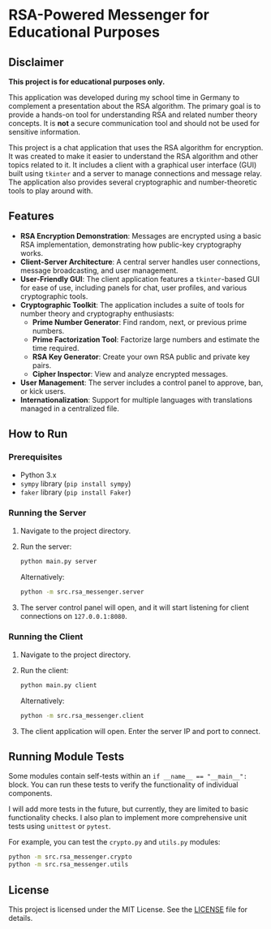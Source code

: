 # RSA-Powered Messenger for Educational Purposes

## Disclaimer

**This project is for educational purposes only.**

This application was developed during my school time in Germany to complement a presentation about the RSA algorithm. The primary goal is to provide a hands-on tool for understanding RSA and related number theory concepts. It is **not** a secure communication tool and should not be used for sensitive information.

This project is a chat application that uses the RSA algorithm for encryption. It was created to make it easier to understand the RSA algorithm and other topics related to it. It includes a client with a graphical user interface (GUI) built using `tkinter` and a server to manage connections and message relay. The application also provides several cryptographic and number-theoretic tools to play around with.

## Features

- **RSA Encryption Demonstration**: Messages are encrypted using a basic RSA implementation, demonstrating how public-key cryptography works.
- **Client-Server Architecture**: A central server handles user connections, message broadcasting, and user management.
- **User-Friendly GUI**: The client application features a `tkinter`-based GUI for ease of use, including panels for chat, user profiles, and various cryptographic tools.
- **Cryptographic Toolkit**: The application includes a suite of tools for number theory and cryptography enthusiasts:
  - **Prime Number Generator**: Find random, next, or previous prime numbers.
  - **Prime Factorization Tool**: Factorize large numbers and estimate the time required.
  - **RSA Key Generator**: Create your own RSA public and private key pairs.
  - **Cipher Inspector**: View and analyze encrypted messages.
- **User Management**: The server includes a control panel to approve, ban, or kick users.
- **Internationalization**: Support for multiple languages with translations managed in a centralized file.

## How to Run

### Prerequisites

- Python 3.x
- `sympy` library (`pip install sympy`)
- `faker` library (`pip install Faker`)

### Running the Server

1.  Navigate to the project directory.
2.  Run the server:

    ```bash
    python main.py server
    ```
    Alternatively:
    ```bash
    python -m src.rsa_messenger.server
    ```

3.  The server control panel will open, and it will start listening for client connections on `127.0.0.1:8080`.

### Running the Client

1.  Navigate to the project directory.
2.  Run the client:

    ```bash
    python main.py client
    ```
    Alternatively:
    ```bash
    python -m src.rsa_messenger.client
    ```

3.  The client application will open. Enter the server IP and port to connect.

## Running Module Tests

Some modules contain self-tests within an `if __name__ == "__main__":` block. You can run these tests to verify the functionality of individual components.

I will add more tests in the future, but currently, they are limited to basic functionality checks. I also plan to implement more comprehensive unit tests using `unittest` or `pytest`.

For example, you can test the `crypto.py` and `utils.py` modules:

```bash
python -m src.rsa_messenger.crypto
python -m src.rsa_messenger.utils
```

## License

This project is licensed under the MIT License. See the [LICENSE](LICENSE) file for details.
